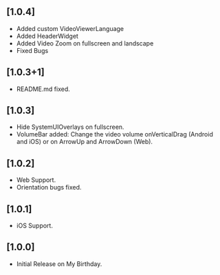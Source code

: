 ## [1.0.4]

- Added custom VideoViewerLanguage
- Added HeaderWidget
- Added Video Zoom on fullscreen and landscape
- Fixed Bugs

## [1.0.3+1]

- README.md fixed.

## [1.0.3]

- Hide SystemUIOverlays on fullscreen.
- VolumeBar added: Change the video volume onVerticalDrag (Android and iOS) or on ArrowUp and ArrowDown (Web).

## [1.0.2]

- Web Support.
- Orientation bugs fixed.

## [1.0.1]

- iOS Support.

## [1.0.0]

- Initial Release on My Birthday.

